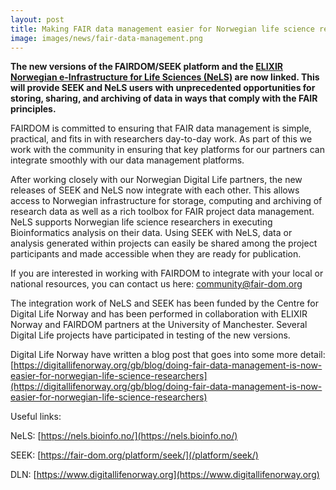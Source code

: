 ```yaml
---
layout: post
title: Making FAIR data management easier for Norwegian life science researchers.
image: images/news/fair-data-management.png
---
```


**The new versions of the FAIRDOM/SEEK platform and the [ELIXIR Norwegian e-Infrastructure for Life Sciences (NeLS)](https://nels.bioinfo.no/) are now linked. 
This will provide SEEK and NeLS users with unprecedented opportunities for storing, sharing, and archiving of data in ways that comply 
with the FAIR principles.**

FAIRDOM is committed to ensuring that FAIR data management is simple, practical, and fits in with researchers day-to-day work. As part of this we work with the community in ensuring that key platforms for our partners can integrate smoothly with our data management platforms.

After working closely with our Norwegian Digital Life partners, the new releases of SEEK and NeLS now integrate with each other. This allows access to Norwegian infrastructure for storage, computing and archiving of research data as well as a rich toolbox for FAIR project data management. NeLS supports Norwegian life science researchers in executing Bioinformatics analysis on their data. Using SEEK with NeLS, data or analysis generated within projects can easily be shared among the project participants and made accessible when they are ready for publication.

If you are interested in working with FAIRDOM to integrate with your local or national resources, you can contact us here: [community@fair-dom.org](mailto:community@fair-dom.org)

The integration work of NeLS and SEEK has been funded by the Centre for Digital Life Norway and has been performed in collaboration with ELIXIR Norway and FAIRDOM partners at the University of Manchester. Several Digital Life projects have participated in testing of the new versions.

Digital Life Norway have written a blog post that goes into some more detail: [https://digitallifenorway.org/gb/blog/doing-fair-data-management-is-now-easier-for-norwegian-life-science-researchers](https://digitallifenorway.org/gb/blog/doing-fair-data-management-is-now-easier-for-norwegian-life-science-researchers)

Useful links:

NeLS: [https://nels.bioinfo.no/](https://nels.bioinfo.no/)

SEEK: [https://fair-dom.org/platform/seek/](/platform/seek/)

DLN: [https://www.digitallifenorway.org](https://www.digitallifenorway.org)